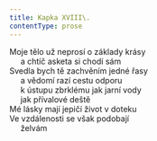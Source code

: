 ```yaml
---
title: Kapka XVIII\.
contentType: prose
---
```


<section>

Moje tělo už neprosí o základy krásy  
     a chtíč asketa si chodí sám  
Svedla bych tě zachvěním jedné řasy  
     a vědomí razí cestu odporu  
     k ústupu zbrklému jak jarní vody  
     jak přívalové deště  
Mé lásky mají jepičí život v doteku  
Ve vzdálenosti se však podobají  
     želvám

</section>
